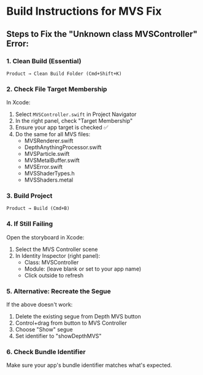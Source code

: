 # Build Instructions for MVS Fix

## Steps to Fix the "Unknown class MVSController" Error:

### 1. Clean Build (Essential)
```
Product → Clean Build Folder (Cmd+Shift+K)
```

### 2. Check File Target Membership
In Xcode:
1. Select `MVSController.swift` in Project Navigator
2. In the right panel, check "Target Membership"
3. Ensure your app target is checked ✅
4. Do the same for all MVS files:
   - MVSRenderer.swift
   - DepthAnythingProcessor.swift
   - MVSParticle.swift
   - MVSMetalBuffer.swift
   - MVSError.swift
   - MVSShaderTypes.h
   - MVSShaders.metal

### 3. Build Project
```
Product → Build (Cmd+B)
```

### 4. If Still Failing
Open the storyboard in Xcode:
1. Select the MVS Controller scene
2. In Identity Inspector (right panel):
   - Class: MVSController
   - Module: (leave blank or set to your app name)
   - Click outside to refresh

### 5. Alternative: Recreate the Segue
If the above doesn't work:
1. Delete the existing segue from Depth MVS button
2. Control+drag from button to MVS Controller
3. Choose "Show" segue
4. Set identifier to "showDepthMVS"

### 6. Check Bundle Identifier
Make sure your app's bundle identifier matches what's expected.

